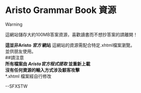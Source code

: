 # Aristo Grammar Book 資源  
> [!WARNING]
> 這網站儲存大約100MB答案資源，喜歡讀書而不想抄答案的請離開！  

**這並非Aristo _官方_ 網站** 
這網站的資源需配合特定.xhtml檔案瀏覽。  
並供朋友使用。  
##請注意  
**所有檔案由 _Aristo官方程式提取_ 並重新上載**  
**沒有任何資源的輸入方式涉及駭客攻擊**  
*.xhtml 檔案經自行修改  

--SFXSTW
